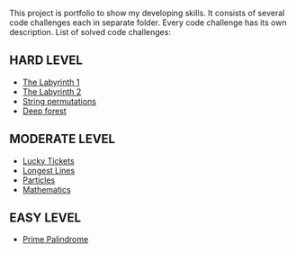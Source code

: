 This project is portfolio to show my developing skills. 
It consists of several code challenges each in separate folder.
Every code challenge has its own description. 
List of solved code challenges:

HARD LEVEL
----------
* [The Labyrinth 1](/labyrinth/README.md)
* [The Labyrinth 2](/labyrinth2/README.md)
* [String permutations](/string-permutations/README.md)
* [Deep forest](/deepforest/README.md)


MODERATE LEVEL
--------------
* [Lucky Tickets](/lucky-tickets/README.md)
* [Longest Lines](/longest-lines/README.md)
* [Particles](/particles/README.md)
* [Mathematics](/math/README.md)

EASY LEVEL
----------
* [Prime Palindrome](/prime-palindrome/README.md)

   